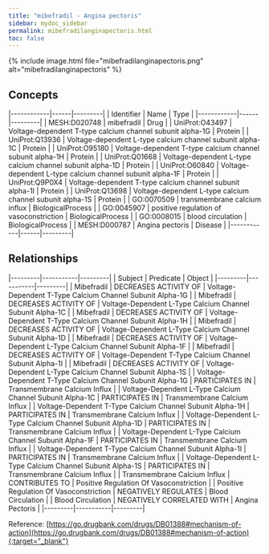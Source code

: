 ```yaml
---
title: "mibefradil - Angina pectoris"
sidebar: mydoc_sidebar
permalink: mibefradilanginapectoris.html
toc: false 
---
```


{% include image.html file="mibefradilanginapectoris.png" alt="mibefradilanginapectoris" %}

## Concepts

|------------|------|---------|
| Identifier | Name | Type    |
|------------|------|---------|
| MESH:D020748 | mibefradil | Drug |
| UniProt:O43497 | Voltage-dependent T-type calcium channel subunit alpha-1G | Protein |
| UniProt:Q13936 | Voltage-dependent L-type calcium channel subunit alpha-1C | Protein |
| UniProt:O95180 | Voltage-dependent T-type calcium channel subunit alpha-1H | Protein |
| UniProt:Q01668 | Voltage-dependent L-type calcium channel subunit alpha-1D | Protein |
| UniProt:O60840 | Voltage-dependent L-type calcium channel subunit alpha-1F | Protein |
| UniProt:Q9P0X4 | Voltage-dependent T-type calcium channel subunit alpha-1I | Protein |
| UniProt:Q13698 | Voltage-dependent L-type calcium channel subunit alpha-1S | Protein |
| GO:0070509 | transmembrane calcium influx | BiologicalProcess |
| GO:0045907 | positive regulation of vasoconstriction | BiologicalProcess |
| GO:0008015 | blood circulation | BiologicalProcess |
| MESH:D000787 | Angina pectoris | Disease |
|------------|------|---------|

## Relationships

|---------|-----------|---------|
| Subject | Predicate | Object  |
|---------|-----------|---------|
| Mibefradil | DECREASES ACTIVITY OF | Voltage-Dependent T-Type Calcium Channel Subunit Alpha-1G |
| Mibefradil | DECREASES ACTIVITY OF | Voltage-Dependent L-Type Calcium Channel Subunit Alpha-1C |
| Mibefradil | DECREASES ACTIVITY OF | Voltage-Dependent T-Type Calcium Channel Subunit Alpha-1H |
| Mibefradil | DECREASES ACTIVITY OF | Voltage-Dependent L-Type Calcium Channel Subunit Alpha-1D |
| Mibefradil | DECREASES ACTIVITY OF | Voltage-Dependent L-Type Calcium Channel Subunit Alpha-1F |
| Mibefradil | DECREASES ACTIVITY OF | Voltage-Dependent T-Type Calcium Channel Subunit Alpha-1I |
| Mibefradil | DECREASES ACTIVITY OF | Voltage-Dependent L-Type Calcium Channel Subunit Alpha-1S |
| Voltage-Dependent T-Type Calcium Channel Subunit Alpha-1G | PARTICIPATES IN | Transmembrane Calcium Influx |
| Voltage-Dependent L-Type Calcium Channel Subunit Alpha-1C | PARTICIPATES IN | Transmembrane Calcium Influx |
| Voltage-Dependent T-Type Calcium Channel Subunit Alpha-1H | PARTICIPATES IN | Transmembrane Calcium Influx |
| Voltage-Dependent L-Type Calcium Channel Subunit Alpha-1D | PARTICIPATES IN | Transmembrane Calcium Influx |
| Voltage-Dependent L-Type Calcium Channel Subunit Alpha-1F | PARTICIPATES IN | Transmembrane Calcium Influx |
| Voltage-Dependent T-Type Calcium Channel Subunit Alpha-1I | PARTICIPATES IN | Transmembrane Calcium Influx |
| Voltage-Dependent L-Type Calcium Channel Subunit Alpha-1S | PARTICIPATES IN | Transmembrane Calcium Influx |
| Transmembrane Calcium Influx | CONTRIBUTES TO | Positive Regulation Of Vasoconstriction |
| Positive Regulation Of Vasoconstriction | NEGATIVELY REGULATES | Blood Circulation |
| Blood Circulation | NEGATIVELY CORRELATED WITH | Angina Pectoris |
|---------|-----------|---------|

Reference: [https://go.drugbank.com/drugs/DB01388#mechanism-of-action](https://go.drugbank.com/drugs/DB01388#mechanism-of-action){:target="_blank"}